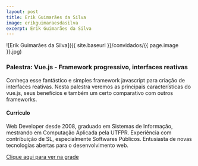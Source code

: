 ```yaml
---
layout: post
title: Erik Guimarães da Silva
image: erikguimaraesdasilva
excerpt: Erik Guimarães da Silva
---
```

![Erik Guimarães da Silva]({{ site.baseurl }}/convidados/{{ page.image }}.jpg)


### Palestra: Vue.js - Framework progressivo, interfaces reativas

Conheça esse fantástico e simples framework javascript para criação de interfaces reativas. Nesta palestra veremos as principais características do vue.js, seus benefícios e também um certo comparativo com outros frameworks.

#### Currículo
Web Developer desde 2008, graduado em Sistemas de Informação, mestrando em Computação Aplicada pela UTFPR. Experiência com contribuição de SL, especialmente Softwares Públicos. Entusiasta de novas tecnologias abertas para o desenvolvimento web.

[Clique aqui para ver na grade](https://ftsl.websiteseguro.com/ftsl9/grade/detail.html?pid=209)

